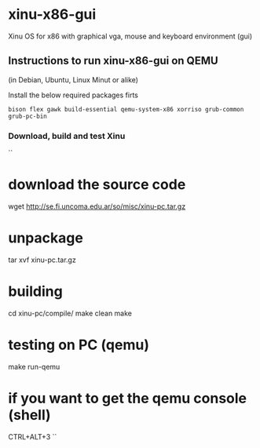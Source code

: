 # xinu-x86-gui
Xinu OS for x86 with graphical vga, mouse and keyboard environment (gui)

## Instructions to run xinu-x86-gui on QEMU

(in Debian, Ubuntu, Linux Minut or alike)

Install the below required packages firts

``
bison
flex
gawk
build-essential
qemu-system-x86
xorriso
grub-common
grub-pc-bin
``



### Download, build and test Xinu

``
# download the source code
wget http://se.fi.uncoma.edu.ar/so/misc/xinu-pc.tar.gz

# unpackage
tar xvf xinu-pc.tar.gz

# building
cd xinu-pc/compile/
make clean
make

# testing on PC (qemu)
make run-qemu

# if you want to get the qemu console (shell)
CTRL+ALT+3
``



